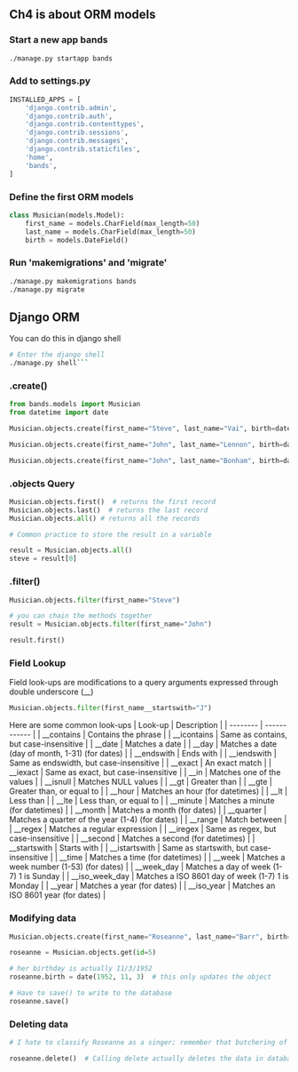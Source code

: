 ## Ch4 is about ORM models

### Start a new app bands
``` sh
./manage.py startapp bands
```

### Add to settings.py
``` python
INSTALLED_APPS = [
    'django.contrib.admin',
    'django.contrib.auth',
    'django.contrib.contenttypes',
    'django.contrib.sessions',
    'django.contrib.messages',
    'django.contrib.staticfiles',
    'home',
    'bands',
]
```

### Define the first ORM models
``` python
class Musician(models.Model):
    first_name = models.CharField(max_length=50)
    last_name = models.CharField(max_length=50)
    birth = models.DateField()
```

### Run 'makemigrations' and 'migrate'
``` sh
./manage.py makemigrations bands
./manage.py migrate
```

## Django ORM
You can do this in django shell
```sh
# Enter the django shell
./manage.py shell```
```

### .create()
``` python
from bands.models import Musician
from datetime import date

Musician.objects.create(first_name="Steve", last_name="Vai", birth=date(1960, 6, 6))

Musician.objects.create(first_name="John", last_name="Lennon", birth=date(1940, 10, 9))

Musician.objects.create(first_name="John", last_name="Bonham", birth=date(1948, 7, 31))
```

### .objects Query
``` python
Musician.objects.first()  # returns the first record
Musician.objects.last()  # returns the last record
Musician.objects.all() # returns all the records

# Common practice to store the result in a variable

result = Musician.objects.all()
steve = result[0]

```

### .filter() 
``` python
Musician.objects.filter(first_name="Steve")

# you can chain the methods together
result = Musician.objects.filter(first_name="John")

result.first()
```

### Field Lookup
Field look-ups are modifications to a query arguments expressed through double underscore (__) 
``` python
Musician.objects.filter(first_name__startswith="J")
```
Here are some common look-ups
| Look-up |  Description |
| -------- | ------------ |
| __contains | 	Contains the phrase |
| __icontains | 	Same as contains, but case-insensitive |
| __date  |	Matches a date |
| __day  |	Matches a date (day of month, 1-31) (for dates) |
| __endswith  |	Ends with |
| __iendswith | 	Same as endswidth, but case-insensitive |
| __exact  |	An exact match |
| __iexact  |	Same as exact, but case-insensitive |
| __in  |	Matches one of the values |
| __isnull  |	Matches NULL values |
| __gt  |	Greater than |
| __gte  |	Greater than, or equal to |
| __hour  |	Matches an hour (for datetimes) |
| __lt  |	Less than |
| __lte  |	Less than, or equal to |
| __minute  |	Matches a minute (for datetimes) |
| __month  |	Matches a month (for dates) |
| __quarter  |	Matches a quarter of the year (1-4) (for dates) |
| __range  |	Match between |
| __regex  |	Matches a regular expression |
| __iregex  |	Same as regex, but case-insensitive |
| __second  |	Matches a second (for datetimes) |
| __startswith  |	Starts with |
| __istartswith  |	Same as startswith, but case-insensitive |
| __time  |	Matches a time (for datetimes) |
| __week  |	Matches a week number (1-53) (for dates) |
| __week_day  |	Matches a day of week (1-7) 1 is Sunday |
| __iso_week_day | 	Matches a ISO 8601 day of week (1-7) 1 is Monday |
| __year | 	Matches a year (for dates) |
| __iso_year | 	Matches an ISO 8601 year (for dates) |

### Modifying data
``` python
Musician.objects.create(first_name="Roseanne", last_name="Barr", birth=date(1965, 7, 31))   # Is she a musician?

roseanne = Musician.objects.get(id=5)

# her birthday is actually 11/3/1952
roseanne.birth = date(1952, 11, 3)  # this only updates the object

# Have to save() to write to the database
roseanne.save()

```

### Deleting data
``` python
# I hate to classify Roseanne as a singer; remember that butchering of National Anthem?

roseanne.delete()  # Calling delete actually deletes the data in database, and not the object -- the variable roseanne still contains the values in the object

```

